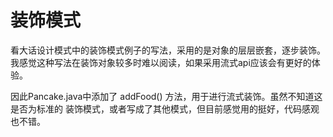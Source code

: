# 装饰模式

看大话设计模式中的装饰模式例子的写法，采用的是对象的层层嵌套，逐步装饰。
我感觉这种写法在装饰对象较多时难以阅读，如果采用流式api应该会有更好的体验。

因此Pancake.java中添加了 addFood() 方法，用于进行流式装饰。虽然不知道这是否为标准的
装饰模式，或者写成了其他模式，但目前感觉用的挺好，代码感观也不错。